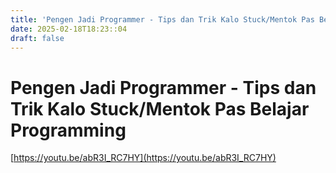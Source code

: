 ```yaml
---
title: 'Pengen Jadi Programmer - Tips dan Trik Kalo Stuck/Mentok Pas Belajar Programming'
date: 2025-02-18T18:23::04
draft: false
---
```


# Pengen Jadi Programmer - Tips dan Trik Kalo Stuck/Mentok Pas Belajar Programming

[https://youtu.be/abR3I_RC7HY](https://youtu.be/abR3I_RC7HY)
